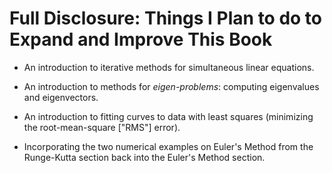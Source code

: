 # Full Disclosure: Things I Plan to do to Expand and Improve This Book

- An introduction to iterative methods for simultaneous linear equations.

- An introduction to methods for *eigen-problems*: computing eigenvalues and eigenvectors.

- An introduction to fitting curves to data with least squares (minimizing the root-mean-square ["RMS"] error).

- Incorporating the two numerical examples on Euler's Method from the Runge-Kutta section back into the Euler's Method section.
